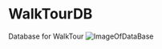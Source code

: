 # WalkTourDB
Database for WalkTour
![ImageOfDataBase](https://github.com/LucasGuerega/WalkTourDB/blob/main/Image_DataBase.jpg)
